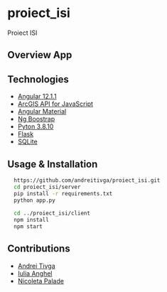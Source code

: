 # proiect_isi
Proiect ISI


## Overview App


## Technologies
- [Angular 12.1.1](https://angular.io/)
- [ArcGIS API for JavaScript](https://developers.arcgis.com/javascript/latest/api-reference/)
- [Angular Material](https://material.angular.io/)
- [Ng Boostrap](https://ng-bootstrap.github.io/#/home)
- [Pyton 3.8.10](https://www.python.org/downloads/release/python-3810/)
- [Flask](https://flask.palletsprojects.com/en/2.0.x/)
- [SQLite](https://www.sqlite.org/index.html)



## Usage & Installation

```bash
  https://github.com/andreitivga/proiect_isi.git
  cd proiect_isi/server
  pip install -r requirements.txt
  python app.py
  
  cd ../proiect_isi/client
  npm install
  npm start
```

## Contributions
- [Andrei Tivga](https://github.com/andreitivga)
- [Iulia Anghel](https://github.com/iuliiaioana)
- [Nicoleta Palade](https://github.com/nicoletap99)

